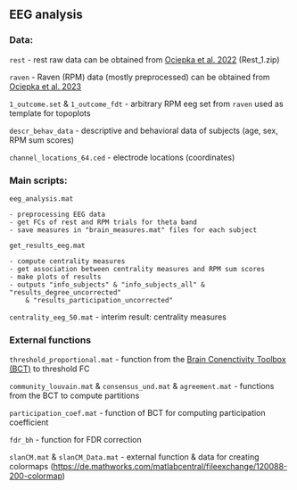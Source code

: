 ## EEG analysis

### Data:

`rest` - rest raw data can be obtained from [Ociepka et al. 2022](https://osf.io/kv2sx/) (Rest_1.zip)

`raven` - Raven (RPM) data (mostly preprocessed) can be obtained from [Ociepka et al. 2023](https://osf.io/htrsg/)

`1_outcome.set` & `1_outcome_fdt` - arbitrary RPM eeg set from `raven` used as template for topoplots

`descr_behav_data` - descriptive and behavioral data of subjects (age, sex, RPM sum scores)

`channel_locations_64.ced` - electrode locations (coordinates)

	

### Main scripts:

`eeg_analysis.mat`

	- preprocessing EEG data
	- get FCs of rest and RPM trials for theta band
	- save measures in "brain_measures.mat" files for each subject 


`get_results_eeg.mat`

	- compute centrality measures
	- get association between centrality measures and RPM sum scores
	- make plots of results
	- outputs "info_subjects" & "info_subjects_all" & "results_degree_uncorrected"
		& "results_participation_uncorrected"

`centrality_eeg_50.mat` - interim result: centrality measures


### External functions

`threshold_proportional.mat` - function from the [Brain Conenctivity Toolbox (BCT)](https://sites.google.com/site/bctnet/home) to threshold FC

`community_louvain.mat` & `consensus_und.mat` & `agreement.mat` - functions from the BCT to compute partitions

`participation_coef.mat` - function of BCT for computing participation coefficient

`fdr_bh` - function for FDR correction

`slanCM.mat` & `slanCM_Data.mat` - external function & data for creating colormaps (https://de.mathworks.com/matlabcentral/fileexchange/120088-200-colormap)
